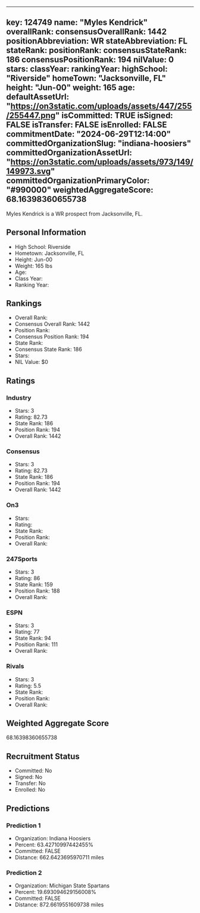---
  key: 124749
  name: "Myles Kendrick"
  overallRank: 
  consensusOverallRank: 1442
  positionAbbreviation: WR
  stateAbbreviation: FL
  stateRank: 
  positionRank: 
  consensusStateRank: 186
  consensusPositionRank: 194
  nilValue: 0
  stars: 
  classYear: 
  rankingYear: 
  highSchool: "Riverside"
  homeTown: "Jacksonville, FL"
  height: "Jun-00"
  weight: 165
  age: 
  defaultAssetUrl: "https://on3static.com/uploads/assets/447/255/255447.png"
  isCommitted: TRUE
  isSigned: FALSE
  isTransfer: FALSE
  isEnrolled: FALSE
  commitmentDate: "2024-06-29T12:14:00"
  committedOrganizationSlug: "indiana-hoosiers"
  committedOrganizationAssetUrl: "https://on3static.com/uploads/assets/973/149/149973.svg"
  committedOrganizationPrimaryColor: "#990000"
  weightedAggregateScore: 68.16398360655738
  ---
  
  Myles Kendrick is a WR prospect from Jacksonville, FL.
  
  ## Personal Information
  - High School: Riverside
  - Hometown: Jacksonville, FL
  - Height: Jun-00
  - Weight: 165 lbs
  - Age: 
  - Class Year: 
  - Ranking Year: 
  
  ## Rankings
  - Overall Rank: 
  - Consensus Overall Rank: 1442
  - Position Rank: 
  - Consensus Position Rank: 194
  - State Rank: 
  - Consensus State Rank: 186
  - Stars: 
  - NIL Value: $0
  
  ## Ratings
  
  ### Industry
  - Stars: 3
  - Rating: 82.73
  - State Rank: 186
  - Position Rank: 194
  - Overall Rank: 1442
  
  ### Consensus
  - Stars: 3
  - Rating: 82.73
  - State Rank: 186
  - Position Rank: 194
  - Overall Rank: 1442
  
  ### On3
  - Stars: 
  - Rating: 
  - State Rank: 
  - Position Rank: 
  - Overall Rank: 
  
  ### 247Sports
  - Stars: 3
  - Rating: 86
  - State Rank: 159
  - Position Rank: 188
  - Overall Rank: 
  
  ### ESPN
  - Stars: 3
  - Rating: 77
  - State Rank: 94
  - Position Rank: 111
  - Overall Rank: 
  
  ### Rivals
  - Stars: 3
  - Rating: 5.5
  - State Rank: 
  - Position Rank: 
  - Overall Rank: 
  
  ## Weighted Aggregate Score
  68.16398360655738
  
  ## Recruitment Status
  - Committed: No
  - Signed: No
  - Transfer: No
  - Enrolled: No
  
  
  
  ## Predictions
  
  ### Prediction 1
  - Organization: Indiana Hoosiers
  - Percent: 63.42710997442455%
  - Committed: FALSE
  - Distance: 662.6423695970711 miles
  
  ### Prediction 2
  - Organization: Michigan State Spartans
  - Percent: 19.693094629156008%
  - Committed: FALSE
  - Distance: 872.6619551609738 miles
  